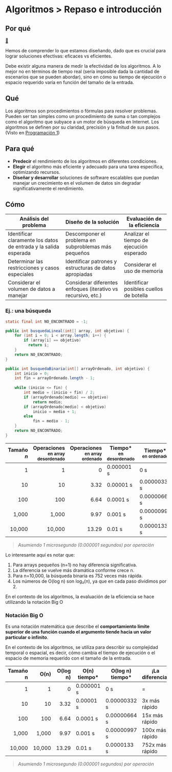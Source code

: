 # Algoritmos > Repaso e introducción

## Por qué

[🤔](🤔.md)

Hemos de comprender lo que estamos diseñando, dado que es crucial para lograr soluciones efectivas: eficaces vs eficientes.

Debe existir alguna manera de medir la efectividad de los algoritmos. A lo mejor no en términos de tiempo real (sería imposible dada la cantidad de escenarios que se pueden abordar), sino en cómo su tiempo de ejecución o espacio requerido varía en función del tamaño de la entrada.


## Qué

Los algoritmos son procedimientos o fórmulas para resolver problemas. Pueden ser tan simples como un procedimiento de suma o tan complejos como el algoritmo que subyace a un motor de búsqueda en Internet. Los algoritmos se definen por su claridad, precisión y la finitud de sus pasos. (Visto en [Programación 1](https://github.com/mmasias/23-24-prg1/blob/main/temario/001-Algoritmos.md))

## Para qué

- **Predecir** el rendimiento de los algoritmos en diferentes condiciones.
- **Elegir** el algoritmo más eficiente y adecuado para una tarea específica, optimizando recursos.
- **Diseñar y desarrollar** soluciones de software escalables que puedan manejar un crecimiento en el volumen de datos sin degradar significativamente el rendimiento.

## Cómo

|Análisis del problema|Diseño de la solución|Evaluación de la eficiencia|
|-|-|-|
|Identificar claramente los datos de entrada y la salida esperada|Descomponer el problema en subproblemas más pequeños|Analizar el tiempo de ejecución esperado|
|Determinar las restricciones y casos especiales|Identificar patrones y estructuras de datos apropiadas|Considerar el uso de memoria|
|Considerar el volumen de datos a manejar|Considerar diferentes enfoques (iterativo vs recursivo, etc.)|Identificar posibles cuellos de botella|

### Ej.: una búsqueda

```java
static final int NO_ENCONTRADO = -1;

public int busquedaLineal(int[] array, int objetivo) {
    for (int i = 0; i < array.length; i++) {
        if (array[i] == objetivo)
          return i;
    }
    return NO_ENCONTRADO;
}

public int busquedaBinaria(int[] arrayOrdenado, int objetivo) {
    int inicio = 0;
    int fin = arrayOrdenado.length - 1;
    
    while (inicio <= fin) {
        int medio = (inicio + fin) / 2;
        if (arrayOrdenado[medio] == objetivo)
            return medio;
        if (arrayOrdenado[medio] < objetivo)
            inicio = medio + 1;
        else
            fin = medio - 1;
    }
    return NO_ENCONTRADO;
}
```

|Tamaño<br>*n*|Operaciones<br><small>en array desordenado</small>|Operaciones<br><small>en array ordenado|Tiempo*<br><small>en desordenado|Tiempo*<br><small>en ordenado|¡La diferencia!|
|-:|-:|-:|-|-|-|
|1|1|0|0.000001 s|0 s|=|
|10|10|3.32|0.00001 s|0.00000332 s|3x más rápido|
|100|100|6.64|0.0001 s|0.00000664 s|15x más rápido|
|1,000|1,000|9.97|0.001 s|0.00000997 s|100x más rápido|
|10,000|10,000|13.29|0.01 s|0.0000133 s|752x más rápido|

> *Asumiendo 1 microsegundo (0.000001 segundos) por operación*

Lo interesante aquí es notar que:

1. Para arrays pequeños (n=1) no hay diferencia significativa.
1. La diferencia se vuelve más dramática conforme crece n.
1. Para n=10,000, la búsqueda binaria es 752 veces más rápida.
1. Los números de O(log n) son log₂(n), ya que en cada paso dividimos por 2.

En el contexto de los algoritmos, la evaluación de la eficiencia se hace utilizando la notación Big O

### Notación Big O

Es una notación matemática que describe el **comportamiento límite superior de una función cuando el argumento tiende hacia un valor particular o infinito**.

En el contexto de los algoritmos, se utiliza para describir su complejidad temporal o espacial, es decir, cómo cambia el tiempo de ejecución o el espacio de memoria requerido con el tamaño de la entrada.

|Tamaño<br>n|O(n)|O(log n)|O(n) tiempo*|O(log n) tiempo*|¡La diferencia!|
|-:|-:|-:|-|-|-|
|1|1|0|0.000001 s|0 s|=|
|10|10|3.32|0.00001 s|0.00000332 s|3x más rápido|
|100|100|6.64|0.0001 s|0.00000664 s|15x más rápido|
|1,000|1,000|9.97|0.001 s|0.00000997 s|100x más rápido|
|10,000|10,000|13.29|0.01 s|0.0000133 s|752x más rápido|

> *Asumiendo 1 microsegundo (0.000001 segundos) por operación*
